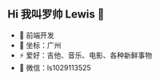 
<!--
**luoshuai990529/luoshuai990529** is a ✨ _special_ ✨ repository because its `README.md` (this file) appears on your GitHub profile.

Here are some ideas to get you started:

- 🔭 I’m currently working on ...
- 🌱 I’m currently learning ...
- 👯 I’m looking to collaborate on ...
- 🤔 I’m looking for help with ...
- 💬 Ask me about ...
- 📫 How to reach me: ...
- 😄 Pronouns: ...
- ⚡ Fun fact: ...
-->
## Hi 我叫罗帅 Lewis 👋

- 🐧 前端开发 
- 🌱 坐标：广州
- ⚡ 爱好：吉他、音乐、电影、各种新鲜事物
- 💬 微信：ls1029113525
